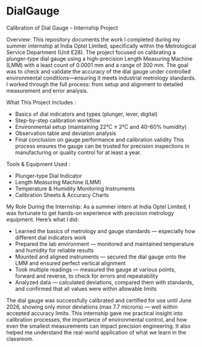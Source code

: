 # DialGauge

Calibration of Dial Gauge – Internship Project 

Overview:
This repository documents the work I completed during my summer internship at India Optel Limited, specifically within the Metrological Service Department (Unit E28). The project focused on calibrating a plunger-type dial gauge using a high-precision Length Measuring Machine (LMM) with a least count of 0.0001 mm and a range of 300 mm.
The goal was to check and validate the accuracy of the dial gauge under controlled environmental conditions—ensuring it meets industrial metrology standards. I worked through the full process: from setup and alignment to detailed measurement and error analysis.


What This Project Includes :
* Basics of dial indicators and types (plunger, lever, digital)
* Step-by-step calibration workflow
* Environmental setup (maintaining 22°C ± 2°C and 40–60% humidity)
* Observation table and deviation analysis
* Final conclusion on gauge performance and calibration validity
This process ensures the gauge can be trusted for precision inspections in manufacturing or quality control for at least a year.


Tools & Equipment Used :
* Plunger-type Dial Indicator
* Length Measuring Machine (LMM)
* Temperature & Humidity Monitoring Instruments
* Calibration Sheets & Accuracy Charts


My Role During the Internship:
As a summer intern at India Optel Limited, I was fortunate to get hands-on experience with precision metrology equipment. Here’s what I did:
* Learned the basics of metrology and gauge standards — especially how different dial indicators work
* Prepared the lab environment — monitored and maintained temperature and humidity for reliable results
* Mounted and aligned instruments — secured the dial gauge onto the LMM and ensured perfect vertical alignment
* Took multiple readings — measured the gauge at various points, forward and reverse, to check for errors and repeatability
* Analyzed data — calculated deviations, compared them with standards, and confirmed that all values were within allowable limits


The dial gauge was successfully calibrated and certified for use until June 2026, showing only minor deviations (max 7.7 microns) — well within accepted accuracy limits.
This internship gave me practical insight into calibration processes, the importance of environmental control, and how even the smallest measurements can impact precision engineering. It also helped me understand the real-world application of what we learn in the classroom.


